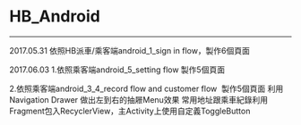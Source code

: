 # HB_Android
------------------------------------------
2017.05.31
  依照HB派車/乘客端android_1_sign in flow，製作6個頁面

2017.06.03
  1.依照乘客端android_5_setting flow 製作5個頁面
  
  2.依照乘客端android_3_4_record flow and customer flow  製作5個頁面
    利用Navigation Drawer 做出左到右的抽屜Menu效果
    常用地址跟乘車紀錄利用Fragment包入RecyclerView，主Activity上使用自定義ToggleButton
  
  
